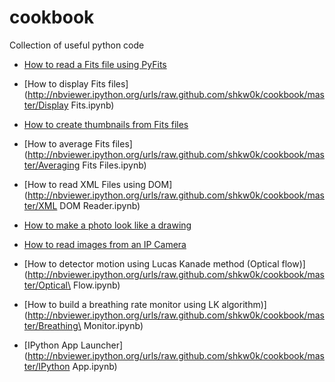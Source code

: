 cookbook
========

Collection of useful python code

* [How to read a Fits file using PyFits](http://nbviewer.ipython.org/urls/raw.github.com/shkw0k/cookbook/master/PyFits.ipynb)
* [How to display Fits files](http://nbviewer.ipython.org/urls/raw.github.com/shkw0k/cookbook/master/Display Fits.ipynb)
* [How to create thumbnails from Fits files](http://nbviewer.ipython.org/urls/raw.github.com/shkw0k/cookbook/master/Fits2Thumbnail.ipynb)
* [How to average Fits files](http://nbviewer.ipython.org/urls/raw.github.com/shkw0k/cookbook/master/Averaging Fits Files.ipynb)
* [How to read XML Files using DOM](http://nbviewer.ipython.org/urls/raw.github.com/shkw0k/cookbook/master/XML DOM Reader.ipynb)

* [How to make a photo look like a drawing](http://nbviewer.ipython.org/urls/raw.github.com/shkw0k/cookbook/master/Photo2Drawing.ipynb)
* [How to read images from an IP Camera](http://nbviewer.ipython.org/urls/raw.github.com/shkw0k/cookbook/master/IPCam.ipynb)
* [How to detector motion using Lucas Kanade method (Optical flow)](http://nbviewer.ipython.org/urls/raw.github.com/shkw0k/cookbook/master/Optical\ Flow.ipynb) 
* [How to build a breathing rate monitor using LK algorithm)](http://nbviewer.ipython.org/urls/raw.github.com/shkw0k/cookbook/master/Breathing\ Monitor.ipynb) 

* [IPython App Launcher](http://nbviewer.ipython.org/urls/raw.github.com/shkw0k/cookbook/master/IPython App.ipynb)
